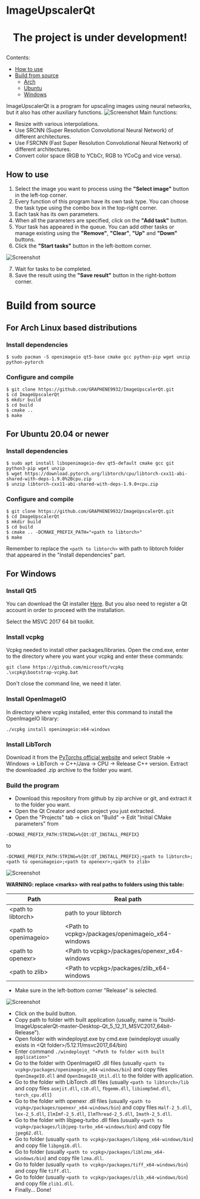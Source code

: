 # ImageUpscalerQt
# <p align="center">**The project is under development!**</p>

Contents:
* [How to use](#how-to-use)
* [Build from source](#source)
	* [Arch](#arch-build)
	* [Ubuntu](#ubuntu-build)
	* [Windows](#windows-build)
	
ImageUpscalerQt is a program for upscaling images using neural networks, but it also has other auxiliary functions.
![Screenshot](https://i.imgur.com/Km588DX.png)
Main functions:

* Resize with various interpolations.
* Use SRCNN (Super Resolution Convolutional Neural Network) of different architectures.
* Use FSRCNN (Fast Super Resolution Convolutional Neural Network) of different architectures.
* Convert color space (RGB to YCbCr, RGB to YCoCg and vice versa).

## How to use <a name="how-to-use"/>
1. Select the image you want to process using the **"Select image"** button in the left-top corner.
2. Every function of this program have its own task type. You can choose the task type using the combo box in the top-right corner.
3. Each task has its own parameters.
4. When all the parameters are specified, click on the **"Add task"** button.
5. Your task has appeared in the queue. You can add other tasks or manage existing using the **"Remove"**, **"Clear"**, **"Up"** and **"Down"** buttons.
6. Click the **"Start tasks"** button in the left-bottom corner.

![Screenshot](https://i.imgur.com/L1Wj66f.png)

7. Wait for tasks to be completed.
8. Save the result using the **"Save result"** button in the right-bottom corner.

# Build from source <a name="source"/>
## For Arch Linux based distributions <a name="arch-build"/>
### Install dependencies
```
$ sudo pacman -S openimageio qt5-base cmake gcc python-pip wget unzip python-pytorch
```
### Configure and compile
```
$ git clone https://github.com/GRAPHENE9932/ImageUpscalerQt.git
$ cd ImageUpscalerQt
$ mkdir build
$ cd build
$ cmake ..
$ make
```
## For Ubuntu 20.04 or newer <a name="ubuntu-build"/>
### Install dependencies
```
$ sudo apt install libopenimageio-dev qt5-default cmake gcc git python3-pip wget unzip
$ wget https://download.pytorch.org/libtorch/cpu/libtorch-cxx11-abi-shared-with-deps-1.9.0%2Bcpu.zip
$ unzip libtorch-cxx11-abi-shared-with-deps-1.9.0+cpu.zip
```
### Configure and compile
```
$ git clone https://github.com/GRAPHENE9932/ImageUpscalerQt.git
$ cd ImageUpscalerQt
$ mkdir build
$ cd build
$ cmake .. -DCMAKE_PREFIX_PATH="<path to libtorch>"
$ make
```
Remember to replace the `<path to libtorch>` with path to libtorch folder that appeared in the "Install dependencies" part.
## For Windows <a name="windows-build"/>
### Install Qt5
You can download the Qt installer [Here](https://www.qt.io/download-open-source). But you also need to register a Qt account in order to proceed with the installation.

Select the MSVC 2017 64 bit toolkit.
### Install vcpkg
Vcpkg needed to install other packages/libraries.
Open the cmd.exe, enter to the directory where you want your vcpkg and enter these commands:
```
git clone https://github.com/microsoft/vcpkg
.\vcpkg\bootstrap-vcpkg.bat
```
Don't close the command line, we need it later.
### Install OpenImageIO
In directory where vcpkg installed, enter this command to install the OpenImageIO library:
```
./vcpkg install openimageio:x64-windows
```
### Install LibTorch
Download it from the [PyTorchs official website](https://pytorch.org/get-started/locally/) and select Stable -> Windows -> LibTorch -> C++/Java -> CPU -> Release C++ version. Extract the downloaded .zip archive to the folder you want.
### Build the program
* Download this repository from github by zip archive or git, and extract it to the folder you want.
* Open the Qt Creator and open project you just extracted.
* Open the "Projects" tab -> click on "Build" -> Edit "Initial CMake parameters"
from
```
-DCMAKE_PREFIX_PATH:STRING=%{Qt:QT_INSTALL_PREFIX}
```
to
```
-DCMAKE_PREFIX_PATH:STRING=%{Qt:QT_INSTALL_PREFIX};<path to libtorch>;<path to openimageio>;<path to openexr>;<path to zlib>
```
![Screenshot](https://i.imgur.com/OrARcD9.png)

**WARNING: replace \<marks\> with real paths to folders using this table:**

|Path|Real path|
|----|---------|
|\<path to libtorch\>|path to your libtorch|
|\<path to openimageio\>|\<Path to vcpkg\>/packages/openimageio_x64-windows|
|\<path to openexr\>|\<Path to vcpkg\>/packages/openexr_x64-windows|
|\<path to zlib\>|\<Path to vcpkg\>/packages/zlib_x64-windows|

* Make sure in the left-bottom corner "Release" is selected.

![Screenshot](https://i.imgur.com/HdVLbaS.png)
* Click on the build button.
* Copy path to folder with built application (usually, name is "build-ImageUpscalerQt-master-Desktop-Qt_5_12_11_MSVC2017_64bit-Release").
* Open folder with windeployqt.exe by cmd.exe (windeployqt usually exists in \<Qt folder\>/5.12.11/msvc2017_64/bin)
* Enter command `./windeployqt "<Path to folder with built application>"`
* Go to the folder with OpenImageIO .dll files (usually `<path to vcpkg>/packages/openimageio_x64-windows/bin`) and copy files `OpenImageIO.dll` and `OpenImageIO_Util.dll` to the folder with application.
* Go to the folder with LibTorch .dll files (usually `<path to libtorch>/lib` and copy files `asmjit.dll`, `c10.dll`, `fbgemm.dll`, `libiomp5md.dll`, `torch_cpu.dll`)
* Go to the folder with openexr .dll files (usually `<path to vcpkg>/packages/openexr_x64-windows/bin`) and copy files `Half-2_5.dll`, `lex-2_5.dll`, `IlmImf-2_5.dll`, `IlmThread-2_5.dll`, `Imath-2_5.dll`.
* Go to the folder with libjpeg-turbo .dll files (usually `<path to vcpkg>/packages/libjpeg-turbo_x64-windows/bin`) and copy file `jpeg62.dll`.
* Go to folder (usually `<path to vcpkg>/packages/libpng_x64-windows/bin`) and copy file `libpng16.dll`.
* Go to folder (usually `<path to vcpkg>/packages/liblzma_x64-windows/bin`) and copy file `lzma.dll`.
* Go to folder (usually `<path to vcpkg>/packages/tiff_x64-windows/bin`) and copy file `tiff.dll`.
* Go to folder (usually `<path to vcpkg>/packages/zlib_x64-windows/bin`) and copy file `zlib1.dll`.
* Finally... Done!